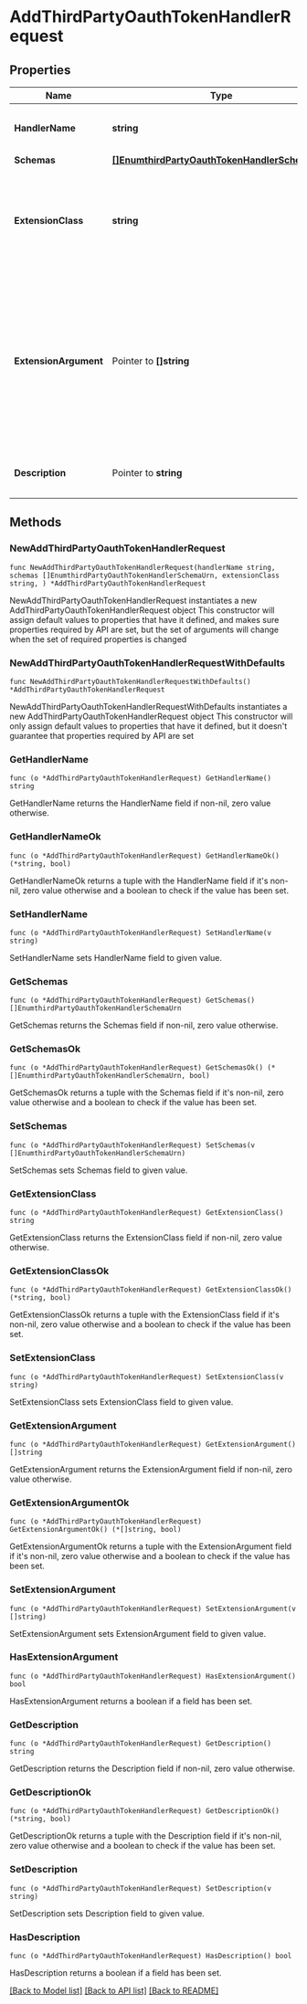 # AddThirdPartyOauthTokenHandlerRequest

## Properties

Name | Type | Description | Notes
------------ | ------------- | ------------- | -------------
**HandlerName** | **string** | Name of the new OAuth Token Handler | 
**Schemas** | [**[]EnumthirdPartyOauthTokenHandlerSchemaUrn**](EnumthirdPartyOauthTokenHandlerSchemaUrn.md) |  | 
**ExtensionClass** | **string** | The fully-qualified name of the Java class providing the logic for the Third Party OAuth Token Handler. | 
**ExtensionArgument** | Pointer to **[]string** | The set of arguments used to customize the behavior for the Third Party OAuth Token Handler. Each configuration property should be given in the form &#39;name&#x3D;value&#39;. | [optional] 
**Description** | Pointer to **string** | A description for this OAuth Token Handler | [optional] 

## Methods

### NewAddThirdPartyOauthTokenHandlerRequest

`func NewAddThirdPartyOauthTokenHandlerRequest(handlerName string, schemas []EnumthirdPartyOauthTokenHandlerSchemaUrn, extensionClass string, ) *AddThirdPartyOauthTokenHandlerRequest`

NewAddThirdPartyOauthTokenHandlerRequest instantiates a new AddThirdPartyOauthTokenHandlerRequest object
This constructor will assign default values to properties that have it defined,
and makes sure properties required by API are set, but the set of arguments
will change when the set of required properties is changed

### NewAddThirdPartyOauthTokenHandlerRequestWithDefaults

`func NewAddThirdPartyOauthTokenHandlerRequestWithDefaults() *AddThirdPartyOauthTokenHandlerRequest`

NewAddThirdPartyOauthTokenHandlerRequestWithDefaults instantiates a new AddThirdPartyOauthTokenHandlerRequest object
This constructor will only assign default values to properties that have it defined,
but it doesn't guarantee that properties required by API are set

### GetHandlerName

`func (o *AddThirdPartyOauthTokenHandlerRequest) GetHandlerName() string`

GetHandlerName returns the HandlerName field if non-nil, zero value otherwise.

### GetHandlerNameOk

`func (o *AddThirdPartyOauthTokenHandlerRequest) GetHandlerNameOk() (*string, bool)`

GetHandlerNameOk returns a tuple with the HandlerName field if it's non-nil, zero value otherwise
and a boolean to check if the value has been set.

### SetHandlerName

`func (o *AddThirdPartyOauthTokenHandlerRequest) SetHandlerName(v string)`

SetHandlerName sets HandlerName field to given value.


### GetSchemas

`func (o *AddThirdPartyOauthTokenHandlerRequest) GetSchemas() []EnumthirdPartyOauthTokenHandlerSchemaUrn`

GetSchemas returns the Schemas field if non-nil, zero value otherwise.

### GetSchemasOk

`func (o *AddThirdPartyOauthTokenHandlerRequest) GetSchemasOk() (*[]EnumthirdPartyOauthTokenHandlerSchemaUrn, bool)`

GetSchemasOk returns a tuple with the Schemas field if it's non-nil, zero value otherwise
and a boolean to check if the value has been set.

### SetSchemas

`func (o *AddThirdPartyOauthTokenHandlerRequest) SetSchemas(v []EnumthirdPartyOauthTokenHandlerSchemaUrn)`

SetSchemas sets Schemas field to given value.


### GetExtensionClass

`func (o *AddThirdPartyOauthTokenHandlerRequest) GetExtensionClass() string`

GetExtensionClass returns the ExtensionClass field if non-nil, zero value otherwise.

### GetExtensionClassOk

`func (o *AddThirdPartyOauthTokenHandlerRequest) GetExtensionClassOk() (*string, bool)`

GetExtensionClassOk returns a tuple with the ExtensionClass field if it's non-nil, zero value otherwise
and a boolean to check if the value has been set.

### SetExtensionClass

`func (o *AddThirdPartyOauthTokenHandlerRequest) SetExtensionClass(v string)`

SetExtensionClass sets ExtensionClass field to given value.


### GetExtensionArgument

`func (o *AddThirdPartyOauthTokenHandlerRequest) GetExtensionArgument() []string`

GetExtensionArgument returns the ExtensionArgument field if non-nil, zero value otherwise.

### GetExtensionArgumentOk

`func (o *AddThirdPartyOauthTokenHandlerRequest) GetExtensionArgumentOk() (*[]string, bool)`

GetExtensionArgumentOk returns a tuple with the ExtensionArgument field if it's non-nil, zero value otherwise
and a boolean to check if the value has been set.

### SetExtensionArgument

`func (o *AddThirdPartyOauthTokenHandlerRequest) SetExtensionArgument(v []string)`

SetExtensionArgument sets ExtensionArgument field to given value.

### HasExtensionArgument

`func (o *AddThirdPartyOauthTokenHandlerRequest) HasExtensionArgument() bool`

HasExtensionArgument returns a boolean if a field has been set.

### GetDescription

`func (o *AddThirdPartyOauthTokenHandlerRequest) GetDescription() string`

GetDescription returns the Description field if non-nil, zero value otherwise.

### GetDescriptionOk

`func (o *AddThirdPartyOauthTokenHandlerRequest) GetDescriptionOk() (*string, bool)`

GetDescriptionOk returns a tuple with the Description field if it's non-nil, zero value otherwise
and a boolean to check if the value has been set.

### SetDescription

`func (o *AddThirdPartyOauthTokenHandlerRequest) SetDescription(v string)`

SetDescription sets Description field to given value.

### HasDescription

`func (o *AddThirdPartyOauthTokenHandlerRequest) HasDescription() bool`

HasDescription returns a boolean if a field has been set.


[[Back to Model list]](../README.md#documentation-for-models) [[Back to API list]](../README.md#documentation-for-api-endpoints) [[Back to README]](../README.md)


